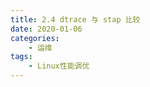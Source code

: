 ```yaml
---
title: 2.4 dtrace 与 stap 比较
date: 2020-01-06
categories:
    - 运维
tags:
    - Linux性能调优
---
```



<!-- more -->